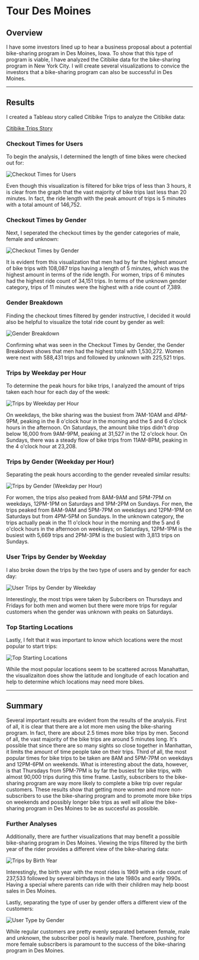 # Tour Des Moines

## Overview
I have some investors lined up to hear a business proposal about a potential bike-sharing program in Des Moines, Iowa. To show that this type of program is viable, I have analyzed the Citibike data for the bike-sharing program in New York City. I will create several visualizations to convice the investors that a bike-sharing program can also be successful in Des Moines. 

---
## Results
I created a Tableau story called Citibike Trips to analyze the Citibike data:

[Citibike Trips Story](https://public.tableau.com/app/profile/brian.rincon/viz/CitibikeTrips_16525574062460/CitibikeTrips)

### Checkout Times for Users
To begin the analysis, I determined the length of time bikes were checked out for:

![Checkout Times for Users](Resources/checkout_times_for_users.png)

Even though this visualization is filtered for bike trips of less than 3 hours, it is clear from the graph that the vast majority of bike trips last less than 20 minutes. In fact, the ride length with the peak amount of trips is 5 minutes with a total amount of 146,752.

### Checkout Times by Gender
Next, I seperated the checkout times by the gender categories of male, female and unknown:

![Checkout Times by Gender](Resources/checkout_times_by_gender.png)

It is evident from this visualization that men had by far the highest amount of bike trips with 108,087 trips having a length of 5 minutes, which was the highest amount in terms of the ride length. For women, trips of 6 minutes had the highest ride count of 34,151 trips. In terms of the unknown gender category, trips of 11 minutes were the highest with a ride count of 7,389.

### Gender Breakdown
Finding the checkout times filtered by gender instructive, I decided it would also be helpful to visualize the total ride count by gender as well:

![Gender Breakdown](Resources/gender_breakdown.png)

Confirming what was seen in the Checkout Times by Gender, the Gender Breakdown shows that men had the highest total with 1,530,272. Women were next with 588,431 trips and followed by unknown with 225,521 trips.

### Trips by Weekday per Hour
To determine the peak hours for bike trips, I analyzed the amount of trips taken each hour for each day of the week: 

![Trips by Weekday per Hour](Resources/trips_by_weekday_per_hour.png)

On weekdays, the bike sharing was the busiest from 7AM-10AM and 4PM-9PM, peaking in the 8 o'clock hour in the morning and the 5 and 6 o'clock hours in the afternoon. On Saturdays, the amount bike trips didn't drop below 16,000 from 9AM-9PM, peaking at 31,527 in the 12 o'clock hour. On Sundays, there was a steady flow of bike trips from 11AM-8PM, peaking in the 4 o'clock hour at 23,208.

### Trips by Gender (Weekday per Hour)
Separating the peak hours according to the gender revealed similar results:

![Trips by Gender (Weekday per Hour)](Resources/trips_by_gender_weekday_per_hour.png)

For women, the trips also peaked from 8AM-9AM and 5PM-7PM on weekdays, 12PM-1PM on Saturdays and 1PM-2PM on Sundays. For men, the trips peaked from 8AM-9AM and 5PM-7PM on weekdays and 12PM-1PM on Saturdays but from 4PM-5PM on Sundays. In the unknown category, the trips actually peak in the 11 o'clock hour in the morning and the 5 and 6 o'clock hours in the afternoon on weekdays; on Saturdays, 12PM-1PM is the busiest with 5,669 trips and 2PM-3PM is the busiest with 3,813 trips on Sundays.

### User Trips by Gender by Weekday
I also broke down the trips by the two type of users and by gender for each day:

![User Trips by Gender by Weekday](Resources/user_trips_by_gender_by_weekday.png)

Interestingly, the most trips were taken by Subcribers on Thursdays and Fridays for both men and women but there were more trips for regular customers when the gender was unknown with peaks on Saturdays.

### Top Starting Locations
Lastly, I felt that it was important to know which locations were the most popular to start trips:

![Top Starting Locations](Resources/top_starting_locations.png)

While the most popular locations seem to be scattered across Manahattan, the visualizaiton does show the latitude and longitude of each location and help to determine which locations may need more bikes.

---
## Summary
Several important results are evident from the results of the analysis. First of all, it is clear that there are a lot more men using the bike-sharing program. In fact, there are about 2.5 times more bike trips by men. Second of all, the vast majority of the bike trips are around 5 minutes long. It's possible that since there are so many sights so close together in Manhattan, it limits the amount of time people take on their trips. Third of all, the most popular times for bike trips to be taken are 8AM and 5PM-7PM on weekdays and 12PM-6PM on weekends. What is interesting about the data, however, is that Thursdays from 5PM-7PM is by far the busiest for bike trips, with almost 90,000 trips during this time frame. Lastly, subscribers to the bike-sharing program are way more likely to complete a bike trip over regular customers. These results show that getting more women and more non-subscribers to use the bike-sharing program and to promote more bike trips on weekends and possibly longer bike trips as well will allow the bike-sharing program in Des Moines to be as succesful as possible.

### Further Analyses
Additionally, there are further visualizations that may benefit a possible bike-sharing program in Des Moines. Viewing the trips filtered by the birth year of the rider provides a different view of the bike-sharing data:

![Trips by Birth Year](Resources/trips_by_birth_year.png)

Interestingly, the birth year with the most rides is 1969 with a ride count of 237,533 followed by several birthdays in the late 1980s and early 1990s. Having a special where parents can ride with their children may help boost sales in Des Moines. 

Lastly, separating the type of user by gender offers a different view of the customers:

![User Type by Gender](Resources/user_type_by_gender.png)

While regular customers are pretty evenly separated between female, male and unknown, the subscriber pool is heavily male. Therefore, pushing for more female subscribers is paramount to the success of the bike-sharing program in Des Moines.